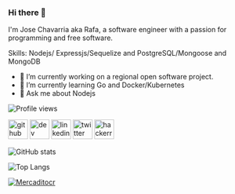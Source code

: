 ### Hi there 👋
<!--
**josechavarriacr/josechavarriacr** is a ✨ _special_ ✨ repository because its `README.md` (this file) appears on your GitHub profile.

Here are some ideas to get you started:

- 🔭 I’m currently working on ...
- 🌱 I’m currently learning ...
- 👯 I’m looking to collaborate on ...
- 🤔 I’m looking for help with ...
- 💬 Ask me about ...
- 📫 How to reach me: ...
- 😄 Pronouns: ...
- ⚡ Fun fact: ...
-->

I'm Jose Chavarria aka Rafa, a software engineer with a passion for programming and free software.

Skills: Nodejs/ Expressjs/Sequelize and PostgreSQL/Mongoose and MongoDB

- 🔭 I’m currently working on a regional open software project. 
- 🌱 I’m currently learning Go and Docker/Kubernetes 
- 💬 Ask me about Nodejs 

![Profile views](https://gpvc.arturio.dev/josechavarriacr)  

[<img src='https://cdn.jsdelivr.net/npm/simple-icons@3.0.1/icons/github.svg' alt='github' height='40'>](https://github.com/josechavarriacr)  [<img src='https://cdn.jsdelivr.net/npm/simple-icons@3.0.1/icons/dev-dot-to.svg' alt='dev' height='40'>](https://dev.to/josechavarriacr)  [<img src='https://cdn.jsdelivr.net/npm/simple-icons@3.0.1/icons/linkedin.svg' alt='linkedin' height='40'>](https://www.linkedin.com/in/josechavarriacr/)  [<img src='https://cdn.jsdelivr.net/npm/simple-icons@3.0.1/icons/twitter.svg' alt='twitter' height='40'>](https://twitter.com/josechavarriacr)  [<img src='https://cdn.jsdelivr.net/npm/simple-icons@3.0.1/icons/hackerrank.svg' alt='hackerrank' height='40'>](https://www.hackerrank.com/josechavarriacr)  

![GitHub stats](https://github-readme-stats.vercel.app/api?username=josechavarriacr&show_icons=true)  

![Top Langs](https://github-readme-stats.vercel.app/api/top-langs/?username=josechavarriacr&count_private=true&layout=compact)

[![Mercaditocr](https://github-readme-stats.vercel.app/api/pin/?username=MercaditoProjectcr&repo=mercaditocr)](https://github.com/MercaditoProjectcr/mercaditocr)

